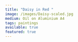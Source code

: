 ```yaml
---
title: "Daisy in Red "
image: /images/Daisy-scaled.jpg
medium: Oil on Aluminium A4
tags: paintings
available: true
featured: true
---
```

